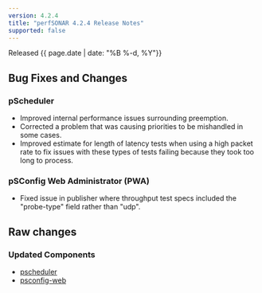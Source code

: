 ```yaml
---
version: 4.2.4
title: "perfSONAR 4.2.4 Release Notes"
supported: false
---
```


Released {{ page.date | date: "%B %-d, %Y"}}

Bug Fixes and Changes
---------------------

### pScheduler
 - Improved internal performance issues surrounding preemption.
 - Corrected a problem that was causing priorities to be mishandled in some cases.
 - Improved estimate for length of latency tests when using a high packet rate to fix issues with these types of tests failing because they took too long to process.

### pSConfig Web Administrator (PWA)

 - Fixed issue in publisher where throughput test specs included the "probe-type" field rather than "udp". 

Raw changes
-----------

### Updated Components

 - [pscheduler](https://github.com/perfsonar/pscheduler/compare/v4.2.3...v4.2.4)
 - [psconfig-web](https://github.com/perfsonar/psconfig-web/compare/v4.2.3...v4.2.4)
